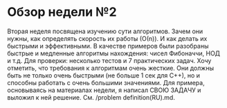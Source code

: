 # Обзор недели №2
Вторая неделя посвящена изучению сути алгоритмов. Зачем они нужны, как определять скорость их работы (О(n)). И как делать их быстрыми и эффективными. В качестве примеров были разобраны быстрые и медленные алгоритмы нахождения: чисел Фибоначчи, НОД и т.д. Для проверки: несколько тестов и 7 практических задач. Хочу отметить, что требования к алгоритмам очень жесткие. Они должны быть не только очень быстрыми (не больше 1 сек для С++), но и способны работать с очень большими значениями. Для примера, основываясь на материалах недели, я написал СВОЮ ЗАДАЧУ и выложил к ней решение. См. /problem definition(RU).md.
